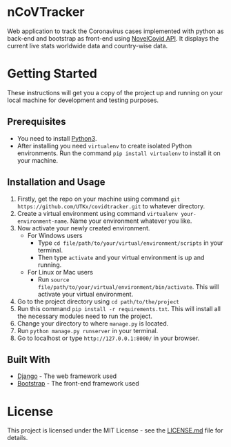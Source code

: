 # nCoVTracker
Web application to track the Coronavirus cases implemented with python as back-end and bootstrap as front-end using [NovelCovid API](https://documenter.getpostman.com/view/8854915/SzS7R6uu?version=latest). It displays the current live stats worldwide data and country-wise data.

# Getting Started
These instructions will get you a copy of the project up and running on your local machine for development and testing purposes.

## Prerequisites
+ You need to install [Python3](https://www.python.org/downloads/).
+ After installing you need `virtualenv` to create isolated Python environments. Run the command ```pip install virtualenv``` to install it on your machine.


## Installation and Usage
1. Firstly, get the repo on your machine using command `git https://github.com/UTKx/covidtracker.git` to whatever directory.
2. Create a virtual environment using command `virtualenv your-environment-name`. Name your environment whatever you like.
3. Now activate your newly created environment.
	+ For Windows users
		- Type `cd file/path/to/your/virtual/environment/scripts` in your terminal.
		- Then type `activate` and your virtual environment  is up and running.
	+ For Linux or Mac users
		- Run `source file/path/to/your/virtual/environment/bin/activate`. This will activate your virtual environment.
4. Go to the project directory using `cd path/to/the/project`
5. Run this command `pip install -r requirements.txt`. This will install all the necessary modules need to run the project.
6. Change your directory to where `manage.py` is located.
7. Run `python manage.py runserver` in your terminal.
8. Go to localhost or type `http://127.0.0.1:8000/` in your browser.

## Built With
+ [Django](https://www.djangoproject.com/) - The web framework used
+ [Bootstrap](https://getbootstrap.com/) - The front-end framework used

# License
This project is licensed under the MIT License - see the [LICENSE.md](https://github.com/UTKx/covidtracker/blob/master/LICENSE) file for details.